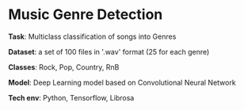 # Music Genre Detection

__Task__: Multiclass classification of songs into Genres

__Dataset__: a set of 100 files in '.wav' format (25 for each genre)

__Classes__: Rock, Pop, Country, RnB

__Model__: Deep Learning model based on Convolutional Neural Network

__Tech env__: Python, Tensorflow, Librosa
